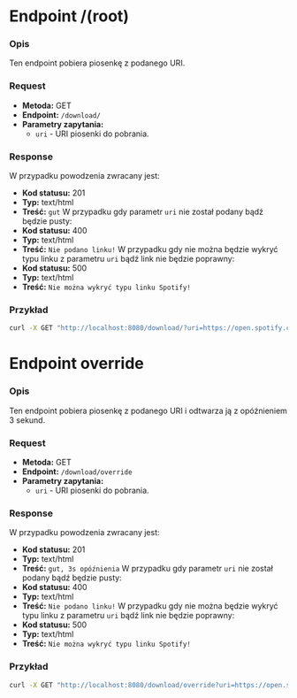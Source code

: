 # Endpoint /(root)

### Opis

Ten endpoint pobiera piosenkę z podanego URI.
### Request

- **Metoda:** GET
- **Endpoint:** `/download/`
- **Parametry zapytania:**
  - `uri` - URI piosenki do pobrania.

### Response

W przypadku powodzenia zwracany jest:

- **Kod statusu:** 201
- **Typ:** text/html
- **Treść:** `gut`
W przypadku gdy parametr `uri` nie został podany bądź będzie pusty:
- **Kod statusu:** 400
- **Typ:** text/html
- **Treść:** `Nie podano linku!`
W przypadku gdy nie można będzie wykryć typu linku z parametru `uri` bądź link nie będzie poprawny:
- **Kod statusu:** 500
- **Typ:** text/html
- **Treść:** `Nie można wykryć typu linku Spotify!`

### Przykład

```bash
curl -X GET "http://localhost:8080/download/?uri=https://open.spotify.com/track/4PTG3Z6ehGkBFwjybzWkR8"
```

# Endpoint override

### Opis

Ten endpoint pobiera piosenkę z podanego URI i odtwarza ją z opóźnieniem 3 sekund.

### Request

- **Metoda:** GET
- **Endpoint:** `/download/override`
- **Parametry zapytania:**
  - `uri` - URI piosenki do pobrania.

### Response

W przypadku powodzenia zwracany jest:

- **Kod statusu:** 201
- **Typ:** text/html
- **Treść:** `gut, 3s opóźnienia`
W przypadku gdy parametr `uri` nie został podany bądź będzie pusty:
- **Kod statusu:** 400
- **Typ:** text/html
- **Treść:** `Nie podano linku!`
W przypadku gdy nie można będzie wykryć typu linku z parametru `uri` bądź link nie będzie poprawny:
- **Kod statusu:** 500
- **Typ:** text/html
- **Treść:** `Nie można wykryć typu linku Spotify!`

### Przykład

```bash
curl -X GET "http://localhost:8080/download/override?uri=https://open.spotify.com/track/4PTG3Z6ehGkBFwjybzWkR8"
```
